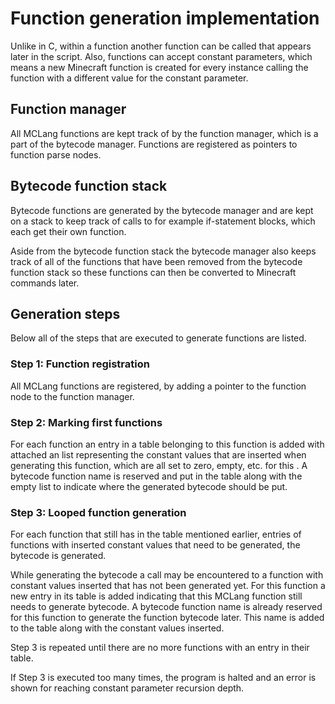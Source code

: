 
# Function generation implementation

Unlike in C, within a function another function can be called that appears later in the script. Also, functions can accept constant parameters, which means a new Minecraft function is created for every instance calling the function with a different value for the constant parameter.

## Function manager

All MCLang functions are kept track of by the function manager, which is a part of the bytecode manager. Functions are registered as pointers to function parse nodes.

## Bytecode function stack

Bytecode functions are generated by the bytecode manager and are kept on a stack to keep track of calls to for example if-statement blocks, which each get their own function.

Aside from the bytecode function stack the bytecode manager also keeps track of all of the functions that have been removed from the bytecode function stack so these functions can then be converted to Minecraft commands later.

## Generation steps

Below all of the steps that are executed to generate functions are listed.

### Step 1: Function registration

All MCLang functions are registered, by adding a pointer to the function node to the function manager.

### Step 2: Marking first functions

For each function an entry in a table belonging to this function is added with attached an list representing the constant values that are inserted when generating this function, which are all set to zero, empty, etc. for this . A bytecode function name is reserved and put in the table along with the empty list to indicate where the generated bytecode should be put.

### Step 3: Looped function generation

For each function that still has in the table mentioned earlier, entries of functions with inserted constant values that need to be generated, the bytecode is generated.

While generating the bytecode a call may be encountered to a function with constant values inserted that has not been generated yet. For this function a new entry in its table is added indicating that this MCLang function still needs to generate bytecode. A bytecode function name is already reserved for this function to generate the function bytecode later. This name is added to the table along with the constant values inserted.

Step 3 is repeated until there are no more functions with an entry in their table.

If Step 3 is executed too many times, the program is halted and an error is shown for reaching constant parameter recursion depth.